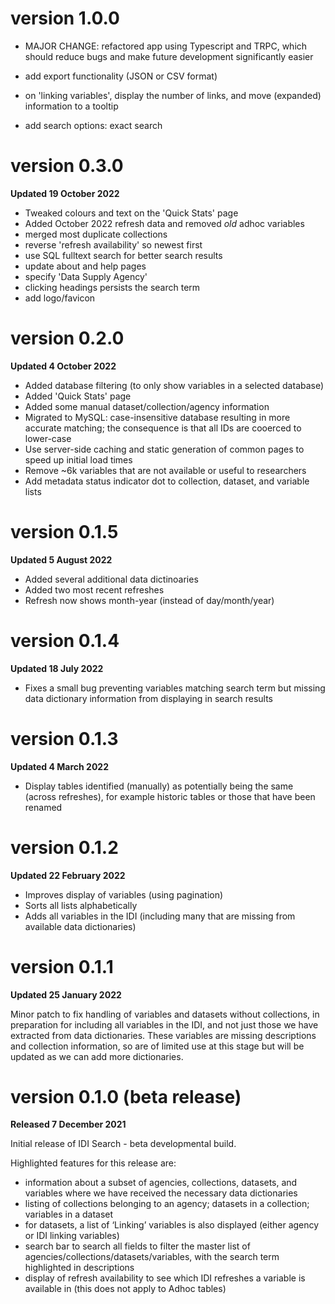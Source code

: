 # version 1.0.0

- MAJOR CHANGE: refactored app using Typescript and TRPC, which should reduce bugs and make future development significantly easier

- add export functionality (JSON or CSV format)
- on 'linking variables', display the number of links, and move (expanded) information to a tooltip
- add search options: exact search

# version 0.3.0

**Updated 19 October 2022**

- Tweaked colours and text on the 'Quick Stats' page
- Added October 2022 refresh data and removed _old_ adhoc variables
- merged most duplicate collections
- reverse 'refresh availability' so newest first
- use SQL fulltext search for better search results
- update about and help pages
- specify 'Data Supply Agency'
- clicking headings persists the search term
- add logo/favicon

# version 0.2.0

**Updated 4 October 2022**

- Added database filtering (to only show variables in a selected database)
- Added 'Quick Stats' page
- Added some manual dataset/collection/agency information
- Migrated to MySQL: case-insensitive database resulting in more accurate matching; the consequence is that all IDs are cooerced to lower-case
- Use server-side caching and static generation of common pages to speed up initial load times
- Remove ~6k variables that are not available or useful to researchers
- Add metadata status indicator dot to collection, dataset, and variable lists

# version 0.1.5

**Updated 5 August 2022**

- Added several additional data dictinoaries
- Added two most recent refreshes
- Refresh now shows month-year (instead of day/month/year)

# version 0.1.4

**Updated 18 July 2022**

- Fixes a small bug preventing variables matching search term but missing data dictionary information from displaying in search results

# version 0.1.3

**Updated 4 March 2022**

- Display tables identified (manually) as potentially being the same (across refreshes), for example historic tables or those that have been renamed

# version 0.1.2

**Updated 22 February 2022**

- Improves display of variables (using pagination)
- Sorts all lists alphabetically
- Adds all variables in the IDI (including many that are missing from available data dictionaries)

# version 0.1.1

**Updated 25 January 2022**

Minor patch to fix handling of variables and datasets without collections, in preparation for including all variables in the IDI, and not just those we have extracted from data dictionaries. These variables are missing descriptions and collection information, so are of limited use at this stage but will be updated as we can add more dictionaries.

# version 0.1.0 (beta release)

**Released 7 December 2021**

Initial release of IDI Search - beta developmental build.

Highlighted features for this release are:

- information about a subset of agencies, collections, datasets, and variables where we have received the necessary data dictionaries
- listing of collections belonging to an agency; datasets in a collection; variables in a dataset
- for datasets, a list of ‘Linking’ variables is also displayed (either agency or IDI linking variables)
- search bar to search all fields to filter the master list of agencies/collections/datasets/variables, with the search term highlighted in descriptions
- display of refresh availability to see which IDI refreshes a variable is available in (this does not apply to Adhoc tables)
